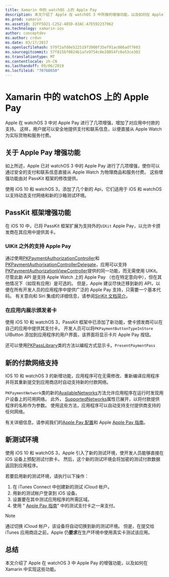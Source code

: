 ```yaml
---
title: Xamarin 中的 watchOS 上的 Apple Pay
description: 本文介绍了 Apple 在 watchOS 3 中所做的增强功能，以及如何在 Apple Watch 中实现 Apple Pay。
ms.prod: xamarin
ms.assetid: 32FF5D21-C252-485D-83AC-A7E592237962
ms.technology: xamarin-ios
author: conceptdev
ms.author: crdun
ms.date: 03/17/2017
ms.openlocfilehash: 579f2afd8e52251973900f35ef91ac086adf7603
ms.sourcegitcommit: 57f815bf0024b1afe9754c0e28054fc0a53ce302
ms.translationtype: MT
ms.contentlocale: zh-CN
ms.lasthandoff: 09/06/2019
ms.locfileid: "70768650"
---
```

# <a name="apple-pay-on-watchos-in-xamarin"></a>Xamarin 中的 watchOS 上的 Apple Pay

Apple 在 watchOS 3 中对 Apple Pay 进行了几项增强，增加了对应用中付款的支持。 这样，用户就可以安全地提供支付和联系信息，以便直接从 Apple Watch 为实际货物和服务付费。

## <a name="about-apple-pay-enhancements"></a>关于 Apple Pay 增强功能

如上所述，Apple 已对 watchOS 3 中的 Apple Pay 进行了几项增强，使你可以通过安全的支付和联系信息直接从 Apple Watch 为物理商品和服务付费。 这些增强功能由对 PassKit 框架的修改提供。

使用 iOS 10 和 watchOS 3，添加了几个新的 Api，它们适用于 iOS 和 watchOS 以支持动态支付网络和新的沙箱测试环境。

## <a name="passkit-framework-enhancements"></a>PassKit 框架增强功能

在 iOS 10 中，已将 PassKit 框架扩展为支持外的`UIKit` Apple Pay，以允许卡颁发商在其应用中提供其卡。 

### <a name="supporting-apple-pay-outside-of-uikit"></a>UIKit 之外的支持 Apple Pay

通过使用[PKPaymentAuthorizationController](https://developer.apple.com/reference/passkit/pkpaymentauthorizationcontroller)和[PKPaymentAuthorixationControllerDelegate](https://developer.apple.com/reference/passkit/pkpaymentauthorizationcontrollerdelegate)，应用可以支持[PKPaymentAuthorizationViewController](https://developer.apple.com/reference/passkit/pkpaymentauthorizationviewcontroller)提供的同一功能，而无需使用 UIKit。 尽管此新 API 是支持 Apple Watch 上的 Apple Pay （也在特定意向中），但在其他情况下（如现有应用）是可选的。 但是，Apple 建议尽快迁移到新的 API，以便在所有开发人员的应用程序中提供广泛的 Apple Pay 支持，只需要一个基本代码。 有关意向和 Siri 集成的详细信息，请参阅[SiriKit 文档简介](~/ios/platform/sirikit/index.md)。

### <a name="presenting-issuer-cards-from-within-apps"></a>在应用内展示颁发者卡

使用 iOS 10 和 watchOS 3，PassKit 框架中已添加了新功能，使卡颁发商可以在自己的应用中提供其支付卡。 开发人员可以将`PKPaymentButtonTypeInStore` UIButton 添加到应用程序的用户界面，该界面将显示卡片 Apple Pay 按钮。

还可以使用[PKPassLibrary](https://developer.apple.com/reference/passkit/pkpasslibrary)类的方法以编程方式显示卡。`PresentPaymentPass`

## <a name="new-payment-network-support"></a>新的付款网络支持

IOS 10 和 watchOS 3 的新增功能，应用程序可在无需修改、重新编译应用程序并将其重新提交到应用商店时自动支持新的付款网络。

`PKPaymentNetwork`类的新的[AvailableNetworks](https://developer.apple.com/reference/passkit/pkpaymentrequest/1833288-availablenetworks)方法允许应用程序在运行时发现用户设备上的可用网络。 此外， [SupportedNetworks](https://developer.apple.com/reference/passkit/pkpaymentrequest/1619329-supportednetworks)属性已展开，以将付款提供程序的名称作为参数。 使用这些方法，应用程序可以自动支持支付提供商支持的任何网络。

有关详细信息，请参阅我们的[Apple Pay 配置](~/ios/platform/apple-pay.md)和 Apple [Apple Pay 指南](https://developer.apple.com/apple-pay/)。

## <a name="new-testing-environment"></a>新测试环境

使用 iOS 10 和 watchOS 3，Apple 引入了新的测试环境，使开发人员能够直接在 iOS 设备上预配测试付款卡。 然后，这个新的测试环境会将加密的测试付款数据返回到应用程序。

若要启用新的测试环境，请执行以下操作：

1. 在 iTunes Connect 中创建新的测试 iCloud 帐户。
2. 用新的测试帐户登录到 iOS 设备。
3. 设置要在其中测试应用程序的所需区域。
4. 使用 " [Apple Pay 指南](https://developer.apple.com/apple-pay/)" 中的测试支付卡之一来支付。

> [!NOTE]
> 通过切换 iCloud 帐户，该设备将自动切换到新的测试环境。 但是，在提交给 iTunes 应用商店之前，Apple 仍**要求**在生产环境中使用真实卡测试该应用。

## <a name="summary"></a>总结

本文介绍了 Apple 在 watchOS 3 中 Apple Pay 的增强功能，以及如何在 Xamarin 中实现这些功能。
